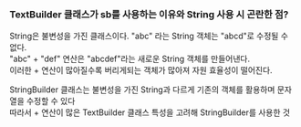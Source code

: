 ### TextBuilder 클래스가 sb를 사용하는 이유와 String 사용 시 곤란한 점?
String은 불변성을 가진 클래스이다. "abc" 라는 String 객체는 "abcd"로 수정될 수 없다.\
"abc" + "def" 연산은 "abcdef"라는 새로운 String 객체를 만들어낸다.\
이러한 + 연산이 많아질수록 버리게되는 객체가 많아져 자원 효율성이 떨어진다.

StringBuilder 클래스는 불변성을 가진 String과 다르게 기존의 객체를 활용하며 문자열을 수정할 수 있다\
따라서 + 연산이 많은 TextBuilder 클래스 특성을 고려해 StringBuilder를 사용한 것 